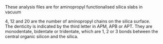 These analysis files are for aminopropyl functionalised silica slabs in vacuum

4, 12 and 20 are the number of aminopropyl chains on the silica surface.
The denticity is indicated by the third letter in APM, APB or APT. They are monodentate, bidentate or tridentate, which are 1, 2 or 3 bonds between the central organic silicon and the silica.
